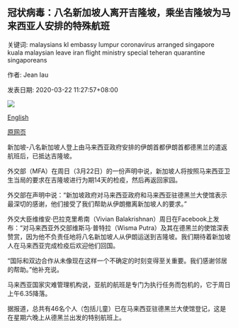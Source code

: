 ## 冠状病毒：八名新加坡人离开吉隆坡，乘坐吉隆坡为马来西亚人安排的特殊航班

关键词: malaysians kl embassy lumpur coronavirus arranged singapore kuala malaysian leave iran flight ministry special teheran quarantine singaporeans

作者: Jean Iau

发表日期: 2020-03-22 11:27:57+08:00

![](https://www.straitstimes.com/sites/default/files/styles/x_large/public/articles/2020/03/22/md-airasia22-3.jpg?itok=ZkClmBI6)

[English](Coronavirus%3A%20Eight%20Singaporeans%20leave%20Iran%20on%20special%20flight%20arranged%20by%20KL%20for%20Malaysians.md)

[原网页](https://www.straitstimes.com/singapore/eight-singaporeans-leave-iran-on-special-flight-arranged-by-malaysian-government-for-its)

新加坡-八名新加坡人登上由马来西亚政府安排的伊朗首都伊朗首都德黑兰的遣返航班后，已抵达吉隆坡。

外交部（MFA）在周日（3月22日）的一份声明中说，新加坡人将按照马来西亚卫生当局的要求在吉隆坡进行为期14天的检疫，然后再返回家园。

外交部在声明中说：“新加坡政府对马来西亚政府和马来西亚驻德黑兰大使馆表示最深切的感谢，他们接受了我们帮助从伊朗撤离新加坡人的要求。”

外交大臣维维安·巴拉克里希南（Vivian Balakrishnan）周日在Facebook上发布：“对马来西亚外交部维斯马·普特拉（Wisma Putra）及其在德黑兰的使馆深表赞赏，因为他不负责任地将八名新加坡人从伊朗运送到吉隆坡。我们期待着新加坡人在马来西亚完成检疫后欢迎他们回国。

“国际和双边合作从未像现在这样一个不确定的时刻变得至关重要。我们感谢邻居的帮助。”他补充说。

马来西亚国家灾难管理机构说，亚航的航班是专门为执行任务而包机的，它于周日上午6.35降落。

据报道，总共有46名个人（包括儿童）已在马来西亚驻德黑兰大使馆登记，这是在星期六晚上从德黑兰出发的特别航班上。